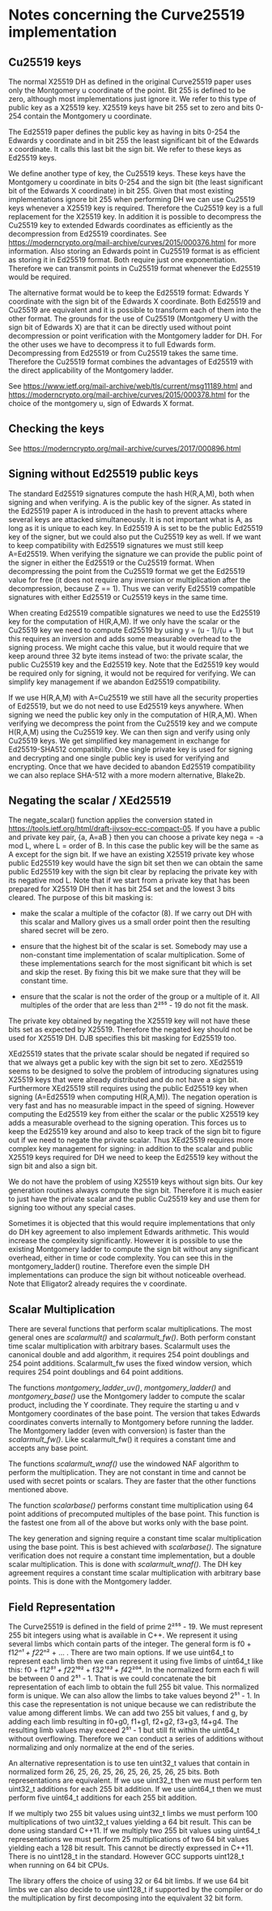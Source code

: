 Notes concerning the Curve25519 implementation
==============================================

Cu25519 keys
------------

The normal X25519 DH as defined in the original Curve25519 paper uses only
the Montgomery u coordinate of the point. Bit 255 is defined to be zero,
although most implementations just ignore it. We refer to this type of public
key as a X25519 key. X25519 keys have bit 255 set to zero and bits 0-254
contain the Montgomery u coordinate.

The Ed25519 paper defines the public key as having in bits 0-254 the Edwards
y coordinate and in bit 255 the least significant bit of the Edwards x
coordinate. It calls this last bit the sign bit. We refer to these keys as
Ed25519 keys.

We define another type of key, the Cu25519 keys. These keys have the
Montgomery u coordinate in bits 0-254 and the sign bit (the least significant
bit of the Edwards X coordinate) in bit 255. Given that most existing
implementations ignore bit 255 when performing DH we can use Cu25519 keys
whenever a X25519 key is required. Therefore the Cu25519 key is a full
replacement for the X25519 key. In addition it is possible to decompress the
Cu25519 key to extended Edwards coordinates as efficiently as the
decompression from Ed25519 coordinates. See
https://moderncrypto.org/mail-archive/curves/2015/000376.html for more
information. Also storing an Edwards point in Cu25519 format is as efficient
as storing it in Ed25519 format. Both require just one exponentiation.
Therefore we can transmit points in Cu25519 format whenever the Ed25519 would
be required.

The alternative format would be to keep the Ed25519 format: Edwards Y
coordinate with the sign bit of the Edwards X coordinate. Both Ed25519 and
Cu25519 are equivalent and it is possible to transform each of them into the
other format. The grounds for the use of Cu25519 (Montgomery U with the sign
bit of Edwards X) are that it can be directly used without point
decompression or point verification with the Montgomery ladder for DH. For
the other uses we have to decompress it to full Edwards form. Decompressing
from Ed25519 or from Cu25519 takes the same time. Therefore the Cu25519 format
combines the advantages of Ed25519 with the direct applicability of the
Montgomery ladder.

See https://www.ietf.org/mail-archive/web/tls/current/msg11189.html and
https://moderncrypto.org/mail-archive/curves/2015/000378.html
for the choice of the montgomery u, sign of Edwards X format.


Checking the keys
-----------------

See https://moderncrypto.org/mail-archive/curves/2017/000896.html



Signing without Ed25519 public keys
-----------------------------------

The standard Ed25519 signatures compute the hash H(R,A,M), both when signing
and when verifying. A is the public key of the signer. As stated in the
Ed25519 paper A is introduced in the hash to prevent attacks where several
keys are attacked simultaneously. It is not important what is A, as long as
it is unique to each key. In Ed25519 A is set to be the public Ed25519 key of
the signer, but we could also put the Cu25519 key as well. If we want to keep
compatibility with Ed25519 signatures we must still keep A=Ed25519. When
verifying the signature we can provide the public point of the signer in
either the Ed25519 or the Cu25519 format. When decompressing the point from
the Cu25519 format we get the Ed25519 value for free (it does not require any
inversion or multiplication after the decompression, because Z == 1). Thus we
can verify Ed25519 compatible signatures with either Ed25519 or Cu25519 keys
in the same time.

When creating Ed25519 compatible signatures we need to use the Ed25519 key
for the computation of H(R,A,M). If we only have the scalar or the Cu25519
key we need to compute Ed25519 by using y = (u - 1)/(u + 1) but this requires
an inversion and adds some measurable overhead to the signing process. We
might cache this value, but it would require that we keep around three 32
byte items instead of two: the private scalar, the public Cu25519 key and the
Ed25519 key. Note that the Ed25519 key would be required only for signing, it
would not be required for verifying. We can simplify key management if we
abandon Ed25519 compatibility.

If we use H(R,A,M) with A=Cu25519 we still have all the security properties
of Ed25519, but we do not need to use Ed25519 keys anywhere. When signing we
need the public key only in the computation of H(R,A,M). When verifying we
decompress the point from the Cu25519 key and we compute H(R,A,M) using the
Cu25519 key. We can then sign and verify using only Cu25519 keys. We get
simplified key management in exchange for Ed25519-SHA512 compatibility. One
single private key is used for signing and decrypting and one single public
key is used for verifying and encrypting. Once that we have decided to
abandon Ed25519 compatibility we can also replace SHA-512 with a more modern
alternative, Blake2b.



Negating the scalar / XEd25519
------------------------------

The negate_scalar() function applies the conversion stated in
https://tools.ietf.org/html/draft-jivsov-ecc-compact-05. If you have a public
and private key pair, {a, A=aB } then you can choose a private key nega = -a
mod L, where L = order of B. In this case the public key will be the same as
A except for the sign bit. If we have an existing X25519 private key whose
public Ed25519 key would have the sign bit set then we can obtain the same
public Ed25519 key with the sign bit clear by replacing the private key with
its negative mod L. Note that if we start from a private key that has been
prepared for X25519 DH then it has bit 254 set and the lowest 3 bits cleared.
The purpose of this bit masking is:

 - make the scalar a multiple of the cofactor (8). If we carry out DH with
   this scalar and Mallory gives us a small order point then the resulting
   shared secret will be zero.

 - ensure that the highest bit of the scalar is set. Somebody may use a
   non-constant time implementation of scalar multiplication. Some of these
   implementations search for the most significant bit which is set and skip
   the reset. By fixing this bit we make sure that they will be constant time.

 - ensure that the scalar is not the order of the group or a multiple of it.
   All multiples of the order that are less than 2²⁵⁵ - 19 do not fit the
   mask.

The private key obtained by negating the X25519 key will not have these bits
set as expected by X25519. Therefore the negated key should not be used for
X25519 DH. DJB specifies this bit masking for Ed25519 too.

XEd25519 states that the private scalar should be negated if required so that
we always get a public key with the sign bit set to zero. XEd25519 seems to
be designed to solve the problem of introducing signatures using X25519 keys
that were already distributed and do not have a sign bit. Furthermore
XEd25519 still requires using the public Ed25519 key when signing (A=Ed25519
when computing H(R,A,M)). The negation operation is very fast and has no
measurable impact in the speed of signing. However computing the Ed25519 key
from either the scalar or the public X25519 key adds a measurable overhead to
the signing operation. This forces us to keep the Ed25519 key around and also
to keep track of the sign bit to figure out if we need to negate the private
scalar. Thus XEd25519 requires more complex key management for signing: in
addition to the scalar and public X25519 keys required for DH we need to keep
the Ed25519 key without the sign bit and also a sign bit.

We do not have the problem of using X25519 keys without sign bits. Our key
generation routines always compute the sign bit. Therefore it is much easier
to just have the private scalar and the public Cu25519 key and use them for
signing too without any special cases.

Sometimes it is objected that this would require implementations that only do
DH key agreement to also implement Edwards arithmetic. This would increase
the complexity significantly. However it is possible to use the existing
Montgomery ladder to compute the sign bit without any significant overhead,
either in time or code complexity. You can see this in the
montgomery_ladder() routine. Therefore even the simple DH implementations can
produce the sign bit without noticeable overhead. Note that Elligator2
already requires the v coordinate.


Scalar Multiplication
---------------------

There are several functions that perform scalar multiplications. The most
general ones are *scalarmult()* and *scalarmult_fw()*. Both perform constant
time scalar multiplication with arbitrary bases. Scalarmult uses the
canonical double and add algorithm, it requires 254 point doublings and 254
point additions. Scalarmult_fw uses the fixed window version, which requires
254 point doublings and 64 point additions.

The functions *montgomery_ladder_uv()*, *montgomery_ladder()* and
*montgomery_base()* use the Montgomery ladder to compute the scalar product,
including the Y coordinate. They require the starting u and v Montgomery
coordinates of the base point. The version that takes Edwards coordinates
converts internally to Montgomery before running the ladder. The Montgomery
ladder (even with conversion) is faster than the *scalarmult_fw()*. Like
scalarmult_fw() it requires a constant time and accepts any base point.

The functions *scalarmult_wnaf()* use the windowed NAF algorithm to perform
the multiplication. They are not constant in time and cannot be used with
secret points or scalars. They are faster that the other functions mentioned
above.

The function *scalarbase()* performs constant time multiplication using 64
point additions of precomputed multiples of the base point. This function is
the fastest one from all of the above but works only with the base point.

The key generation and signing require a constant time scalar multiplication
using the base point. This is best achieved with *scalarbase()*. The
signature verification does not require a constant time implementation, but a
double scalar multiplication. This is done with *scalarmult_wnaf()*. The DH
key agreement requires a constant time scalar multiplication with arbitrary
base points. This is done with the Montgomery ladder.


Field Representation
--------------------

The Curve25519 is defined in the field of prime 2²⁵⁵ - 19. We must represent
255 bit integers using what is available in C++. We represent it using
several limbs which contain parts of the integer. The general form is f0 +
f1*2ⁿ¹ + f2*2ⁿ² + ... . There are two main options. If we use uint64_t to
represent each limb then we can represent it using five limbs of uint64_t
like this: f0 + f1*2⁵¹ + f2*2¹⁰² + f3*2¹⁵³ + f4*2²⁰⁴. In the normalized form
each fi will be between 0 and 2⁵¹ - 1. That is we could concatenate the bit
representation of each limb to obtain the full 255 bit value. This normalized
form is unique. We can also allow the limbs to take values beyond 2⁵¹ - 1. In
this case the representation is not unique because we can redistribute the
value among different limbs. We can add two 255 bit values, f and g, by
adding each limb resulting in f0+g0, f1+g1, f2+g2, f3+g3, f4+g4. The
resulting limb values may exceed 2⁵¹ - 1 but still fit within the uint64_t
without overflowing. Therefore we can conduct a series of additions without
normalizing and only normalize at the end of the series.

An alternative representation is to use ten uint32_t values that contain in
normalized form 26, 25, 26, 25, 26, 25, 26, 25, 26, 25 bits. Both
representations are equivalent. If we use uint32_t then we must perform ten
uint32_t additions for each 255 bit addition. If we use uint64_t then we must
perform five uint64_t additions for each 255 bit addition.

If we multiply two 255 bit values using uint32_t limbs we must perform 100
multiplications of two uint32_t values yielding a 64 bit result. This can be
done using standard C++11. If we multiply two 255 bit values using uint64_t
representations we must perform 25 multiplications of two 64 bit values
yielding each a 128 bit result. This cannot be directly expressed in C++11.
There is no uint128_t in the standard. However GCC supports uint128_t when
running on 64 bit CPUs.

The library offers the choice of using 32 or 64 bit limbs. If we use 64 bit
limbs we can also decide to use uint128_t if supported by the compiler or do
the multiplication by first decomposing into the equivalent 32 bit form.


